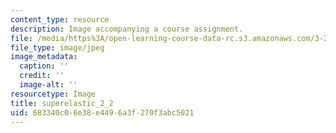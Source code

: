 ```yaml
---
content_type: resource
description: Image accompanying a course assignment.
file: /media/https%3A/open-learning-course-data-rc.s3.amazonaws.com/3-22-mechanical-behavior-of-materials-spring-2008/683340c06e38e4496a3f270f3abc5021_superelastic_2_2.jpg
file_type: image/jpeg
image_metadata:
  caption: ''
  credit: ''
  image-alt: ''
resourcetype: Image
title: superelastic_2_2
uid: 683340c0-6e38-e449-6a3f-270f3abc5021
---
```

